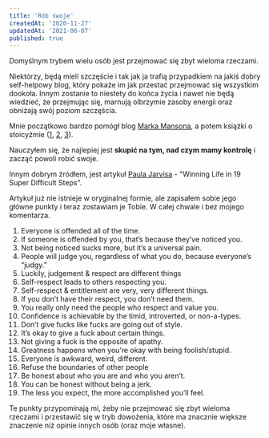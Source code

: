 ```yaml
---
title: 'Rób swoje'
createdAt: '2020-11-27'
updatedAt: '2021-06-07'
published: true
---
```


Domyślnym trybem wielu osób jest przejmować się zbyt wieloma rzeczami.

Niektórzy, będą mieli szczęście i tak jak ja trafią przypadkiem na jakiś dobry self-helpowy blog, który pokaże im jak przestać przejmować się wszystkim dookoła. Innym zostanie to niestety do końca życia i nawet nie będą wiedzieć, że przejmując się, marnują olbrzymie zasoby energii oraz obniżają swój poziom szczęścia.

Mnie początkowo bardzo pomógł blog [Marka Mansona](https://markmanson.net/), a potem książki o stoicyźmie ([1](https://www.amazon.com/Guide-Good-Life-Ancient-Stoic-ebook/dp/B0040JHNQG/), [2](https://www.amazon.com/Daily-Stoic-Meditations-Wisdom-Perseverance-ebook/dp/B01HNJIJB2), [3](https://www.amazon.com/Letters-Stoic-Epistulae-Lucilium-Classics-ebook/dp/B002RI99KK/)).

Nauczyłem się, że najlepiej jest **skupić na tym, nad czym mamy kontrolę** i zacząć powoli robić swoje.

Innym dobrym źródłem, jest artykuł [Paula Jarvisa](https://pjrvs.com/) - "Winning Life in 19 Super Difficult Steps".

Artykuł już nie istnieje w oryginalnej formie, ale zapisałem sobie jego główne punkty i teraz zostawiam je Tobie. W całej chwale i bez mojego komentarza.

1. Everyone is offended all of the time.
1. If someone is offended by you, that’s because they’ve noticed you.
1. Not being noticed sucks more, but it’s a universal pain.
1. People will judge you, regardless of what you do, because everyone’s “judgy.”
1. Luckily, judgement & respect are different things
1. Self-respect leads to others respecting you.
1. Self-respect & entitlement are very, very different things.
1. If you don’t have their respect, you don’t need them.
1. You really only need the people who respect and value you.
1. Confidence is achievable by the timid, introverted, or non-a-types.
1. Don’t give fucks like fucks are going out of style.
1. It’s okay to give a fuck about certain things.
1. Not giving a fuck is the opposite of apathy.
1. Greatness happens when you’re okay with being foolish/stupid.
1. Everyone is awkward, weird, different.
1. Refuse the boundaries of other people
1. Be honest about who you are and who you aren’t.
1. You can be honest without being a jerk.
1. The less you expect, the more accomplished you’ll feel.

Te punkty przypominają mi, żeby nie przejmować się zbyt wieloma rzeczami i przestawić się w tryb dowożenia, które ma znacznie większe znaczenie niż opinie innych osób (oraz moje własne).
